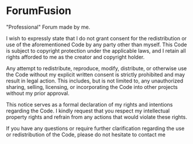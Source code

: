# ForumFusion
"Professional" Forum made by me.

I wish to expressly state that I do not grant consent for the redistribution or use of the aforementioned Code by any party other than myself. This Code is subject to copyright protection under the applicable laws, and I retain all rights afforded to me as the creator and copyright holder.

Any attempt to redistribute, reproduce, modify, distribute, or otherwise use the Code without my explicit written consent is strictly prohibited and may result in legal action. This includes, but is not limited to, any unauthorized sharing, selling, licensing, or incorporating the Code into other projects without my prior approval.

This notice serves as a formal declaration of my rights and intentions regarding the Code. I kindly request that you respect my intellectual property rights and refrain from any actions that would violate these rights.

If you have any questions or require further clarification regarding the use or redistribution of the Code, please do not hesitate to contact me
